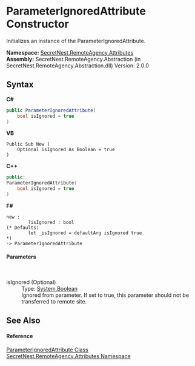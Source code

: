 # ParameterIgnoredAttribute Constructor 
 

Initializes an instance of the ParameterIgnoredAttribute.

**Namespace:**&nbsp;<a href="N_SecretNest_RemoteAgency_Attributes">SecretNest.RemoteAgency.Attributes</a><br />**Assembly:**&nbsp;SecretNest.RemoteAgency.Abstraction (in SecretNest.RemoteAgency.Abstraction.dll) Version: 2.0.0

## Syntax

**C#**<br />
``` C#
public ParameterIgnoredAttribute(
	bool isIgnored = true
)
```

**VB**<br />
``` VB
Public Sub New ( 
	Optional isIgnored As Boolean = true
)
```

**C++**<br />
``` C++
public:
ParameterIgnoredAttribute(
	bool isIgnored = true
)
```

**F#**<br />
``` F#
new : 
        ?isIgnored : bool 
(* Defaults:
        let _isIgnored = defaultArg isIgnored true
*)
-> ParameterIgnoredAttribute
```


#### Parameters
&nbsp;<dl><dt>isIgnored (Optional)</dt><dd>Type: <a href="https://docs.microsoft.com/dotnet/api/system.boolean" target="_blank">System.Boolean</a><br />Ignored from parameter. If set to true, this parameter should not be transferred to remote site.</dd></dl>

## See Also


#### Reference
<a href="T_SecretNest_RemoteAgency_Attributes_ParameterIgnoredAttribute">ParameterIgnoredAttribute Class</a><br /><a href="N_SecretNest_RemoteAgency_Attributes">SecretNest.RemoteAgency.Attributes Namespace</a><br />